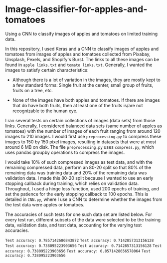 # Image-classifier-for-apples-and-tomatoes
Using a CNN to classify images of apples and tomatoes on limited training data.

In this repository, I used Keras and a CNN to classify images of apples and tomatoes from images of apples and tomatoes collected from Pixabay, Unsplash, Pexels, and Shopify's Burst. The links to all these images can be found in `apple links.txt` and `tomato links.txt`. Generally, I wanted the images to satisfy certain characteristics:

- Although there is a lot of variation in the images, they are mostly kept to a few standard forms: Single fruit at the center, small group of fruits, fruits on a tree, etc. 

- None of the images have both apples and tomatoes. If there are images that do have both fruits, then at least one of the fruits is/are not recognizable to the human eye.

I ran several tests on certain collections of images (data sets) from those links. Generally, I considered balanced data sets (same number of apples as tomatoes) with the number of images of each fruit ranging from around 120 images to 210 images. I would first use `preprocessing.py` to compress these images to 150 by 150 pixel images, resulting in datasets that were at most around 6 MB on disk. The file `preprocessing.py` uses `compress.py`, which uses pandas groupby operations to compress the images.

I would take 10% of such compressed images as test data, and with the remaining compressed data, perform an 80-20 split so that 80% of the remaining data was training data and 20% of the remaining data was validation data. I made this 80-20 split because I wanted to use an early stopping callback during training, which relies on validation data. Throughout, I used a hinge loss function, used 200 epochs of training, and set the patience for the early stopping callback to 100 epochs. This is detailed in `CNN.py`, where I use a CNN to determine whether the images from the test data were apples or tomatoes.

The accuracies of such tests for one such data set are listed below. For every test run, different subsets of the data were
selected to be the training data, validation data, and test data, accounting for the varying test accuracies.

`Test accuracy: 0.7857142686843872`
`Test accuracy: 0.7142857313156128`
`Test accuracy: 0.738095223903656`
`Test accuracy: 0.7142857313156128`
`Test accuracy: 0.738095223903656`
`Test accuracy: 0.8571428656578064`
`Test accuracy: 0.738095223903656`
